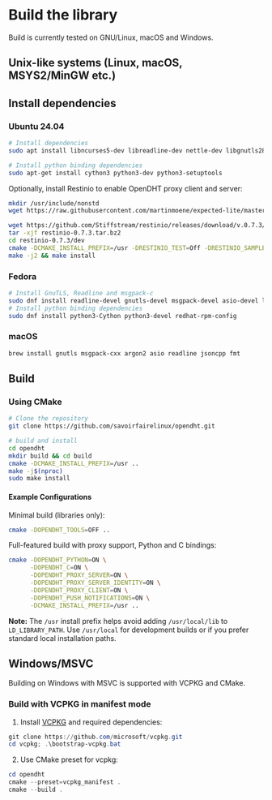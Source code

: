 # Build the library

Build is currently tested on GNU/Linux, macOS and Windows.

## Unix-like systems (Linux, macOS, MSYS2/MinGW etc.)

## Install dependencies

### Ubuntu 24.04
```sh
# Install dependencies
sudo apt install libncurses5-dev libreadline-dev nettle-dev libgnutls28-dev libargon2-0-dev libmsgpack-dev  libssl-dev libfmt-dev libjsoncpp-dev libhttp-parser-dev libasio-dev

# Install python binding dependencies
sudo apt-get install cython3 python3-dev python3-setuptools
```

Optionally, install Restinio to enable OpenDHT proxy client and server:
```sh
mkdir /usr/include/nonstd
wget https://raw.githubusercontent.com/martinmoene/expected-lite/master/include/nonstd/expected.hpp -O /usr/include/nonstd/expected.hpp

wget https://github.com/Stiffstream/restinio/releases/download/v.0.7.3/restinio-0.7.3.tar.bz2
tar -xjf restinio-0.7.3.tar.bz2
cd restinio-0.7.3/dev
cmake -DCMAKE_INSTALL_PREFIX=/usr -DRESTINIO_TEST=Off -DRESTINIO_SAMPLE=Off -DRESTINIO_BENCHMARK=Off -DRESTINIO_WITH_SOBJECTIZER=Off -DRESTINIO_DEP_STANDALONE_ASIO=system -DRESTINIO_DEP_LLHTTP=system -DRESTINIO_DEP_FMT=system -DRESTINIO_DEP_EXPECTED_LITE=system .
make -j2 && make install
```

### Fedora

```sh
# Install GnuTLS, Readline and msgpack-c
sudo dnf install readline-devel gnutls-devel msgpack-devel asio-devel libargon2-devel fmt-devel
# Install python binding dependencies
sudo dnf install python3-Cython python3-devel redhat-rpm-config
```

### macOS
```sh
brew install gnutls msgpack-cxx argon2 asio readline jsoncpp fmt
```

## Build
### Using CMake

```sh
# Clone the repository
git clone https://github.com/savoirfairelinux/opendht.git

# build and install
cd opendht
mkdir build && cd build
cmake -DCMAKE_INSTALL_PREFIX=/usr ..
make -j$(nproc)
sudo make install
```

#### Example Configurations

Minimal build (libraries only):
```sh
cmake -DOPENDHT_TOOLS=OFF ..
```

Full-featured build with proxy support, Python and C bindings:
```sh
cmake -DOPENDHT_PYTHON=ON \
      -DOPENDHT_C=ON \
      -DOPENDHT_PROXY_SERVER=ON \
      -DOPENDHT_PROXY_SERVER_IDENTITY=ON \
      -DOPENDHT_PROXY_CLIENT=ON \
      -DOPENDHT_PUSH_NOTIFICATIONS=ON \
      -DCMAKE_INSTALL_PREFIX=/usr ..
```

**Note:** The `/usr` install prefix helps avoid adding `/usr/local/lib` to `LD_LIBRARY_PATH`. Use `/usr/local` for development builds or if you prefer standard local installation paths.

## Windows/MSVC

Building on Windows with MSVC is supported with VCPKG and CMake.

### Build with VCPKG in manifest mode

1. Install [VCPKG](https://github.com/microsoft/vcpkg) and required dependencies:
```ps1
git clone https://github.com/microsoft/vcpkg.git
cd vcpkg; .\bootstrap-vcpkg.bat
```

2. Use CMake preset for vcpkg:
```ps1
cd opendht
cmake --preset=vcpkg_manifest .
cmake --build .
```
